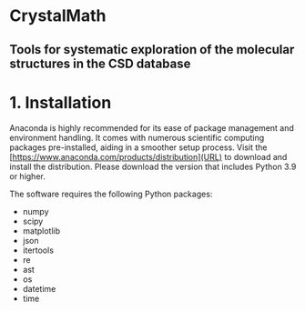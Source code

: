 # CrystalMath 

## Tools for systematic exploration of the molecular structures in the CSD database

# 1. Installation

Anaconda is highly recommended for its ease of package management and environment handling. 
It comes with numerous scientific computing packages pre-installed, aiding in a smoother setup process. 
Visit the [https://www.anaconda.com/products/distribution](URL) to download and install the distribution. Please download the version that includes Python 3.9 or higher.

The software requires the following Python packages:
* numpy
* scipy
* matplotlib
* json
* itertools
* re
* ast
* os
* datetime
* time
